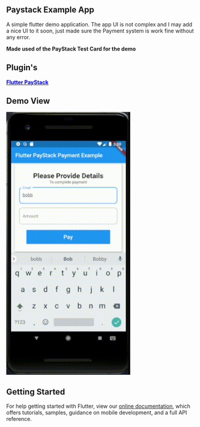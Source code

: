 ## Paystack Example App

<p> A simple flutter demo application. The app UI is not complex and I may add a nice UI to it soon, just made sure the Payment system is work fine without any error.</p>

<p><b> Made used of the PayStack Test Card for the demo</b></p>

## Plugin's
<a href="https://pub.dev/packages/flutter_paystack"><span style="color: blue"><b>Flutter PayStack</b></span></a>

## Demo View
<img src='https://github.com/quiet-programmer/flutter_paystack_payment_demo/blob/master/ss/paystack.gif' width='330' height='700'>

## Getting Started

For help getting started with Flutter, view our
[online documentation](https://flutter.dev/docs), which offers tutorials,
samples, guidance on mobile development, and a full API reference.
